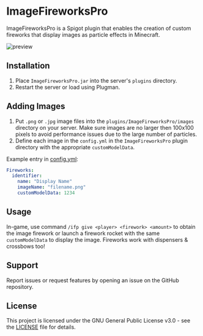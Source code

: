 # ImageFireworksPro

ImageFireworksPro is a Spigot plugin that enables the creation of custom fireworks that display images as particle effects in Minecraft.

![preview](https://i.imgur.com/V3KpvgX.png)

## Installation

1. Place `ImageFireworksPro.jar` into the server's `plugins` directory.
2. Restart the server or load using Plugman.

## Adding Images

1. Put `.png` or `.jpg` image files into the `plugins/ImageFireworksPro/images` directory on your server. Make sure images are no larger then 100x100 pixels to avoid performance issues due to the large number of particles.
2. Define each image in the `config.yml` in the `ImageFireworksPro` plugin directory with the appropriate `customModelData`.

Example entry in [config.yml](src/main/resources/config.yml):

```yaml
Fireworks:
  identifier:
    name: "Display Name"
    imageName: "filename.png"
    customModelData: 1234
```

## Usage
In-game, use command `/ifp give <player> <firework> <amount>` to obtain the image firework or launch a firework rocket with the same `customModelData` to display the image.
Fireworks work with dispensers & crossbows too!

## Support
Report issues or request features by opening an issue on the GitHub repository.


## License
This project is licensed under the GNU General Public License v3.0 - see the [LICENSE](LICENSE) file for details.
